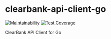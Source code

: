 # clearbank-api-client-go

[![Maintainability](https://api.codeclimate.com/v1/badges/147e88944ef3303bba6d/maintainability)](https://codeclimate.com/github/brokeyourbike/clearbank-api-client-go/maintainability)
[![Test Coverage](https://api.codeclimate.com/v1/badges/147e88944ef3303bba6d/test_coverage)](https://codeclimate.com/github/brokeyourbike/clearbank-api-client-go/test_coverage)

ClearBank API Client for Go

